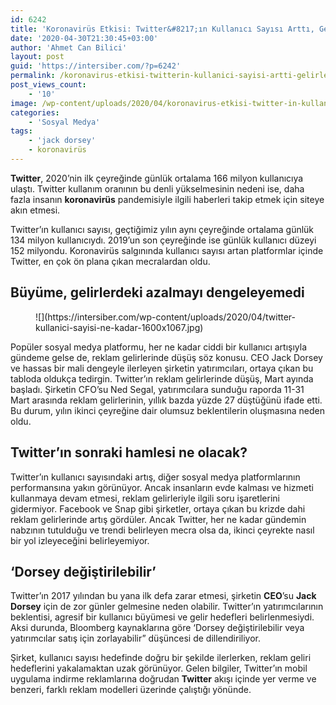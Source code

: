 ```yaml
---
id: 6242
title: 'Koronavirüs Etkisi: Twitter&#8217;ın Kullanıcı Sayısı Arttı, Gelirleri Azaldı'
date: '2020-04-30T21:30:45+03:00'
author: 'Ahmet Can Bilici'
layout: post
guid: 'https://intersiber.com/?p=6242'
permalink: /koronavirus-etkisi-twitterin-kullanici-sayisi-artti-gelirleri-azaldi/
post_views_count:
    - '10'
image: /wp-content/uploads/2020/04/koronavirus-etkisi-twitter-in-kullanici-sayisi-artti-gelirleri-azaldi-scaled.jpg
categories:
    - 'Sosyal Medya'
tags:
    - 'jack dorsey'
    - koronavirüs
---
```


**Twitter**, 2020’nin ilk çeyreğinde günlük ortalama 166 milyon kullanıcıya ulaştı. Twitter kullanım oranının bu denli yükselmesinin nedeni ise, daha fazla insanın **koronavirüs** pandemisiyle ilgili haberleri takip etmek için siteye akın etmesi.

Twitter’ın kullanıcı sayısı, geçtiğimiz yılın aynı çeyreğinde ortalama günlük 134 milyon kullanıcıydı. 2019’un son çeyreğinde ise günlük kullanıcı düzeyi 152 milyondu. Koronavirüs salgınında kullanıcı sayısı artan platformlar içinde Twitter, en çok ön plana çıkan mecralardan oldu.

## Büyüme, gelirlerdeki azalmayı dengeleyemedi

<figure class="wp-block-image size-large">![](https://intersiber.com/wp-content/uploads/2020/04/twitter-kullanici-sayisi-ne-kadar-1600x1067.jpg)</figure>Popüler sosyal medya platformu, her ne kadar ciddi bir kullanıcı artışıyla gündeme gelse de, reklam gelirlerinde düşüş söz konusu. CEO Jack Dorsey ve hassas bir mali dengeyle ilerleyen şirketin yatırımcıları, ortaya çıkan bu tabloda oldukça tedirgin. Twitter’ın reklam gelirlerinde düşüş, Mart ayında başladı. Şirketin CFO’su Ned Segal, yatırımcılara sunduğu raporda 11-31 Mart arasında reklam gelirlerinin, yıllık bazda yüzde 27 düştüğünü ifade etti. Bu durum, yılın ikinci çeyreğine dair olumsuz beklentilerin oluşmasına neden oldu.

## Twitter’ın sonraki hamlesi ne olacak?

Twitter’ın kullanıcı sayısındaki artış, diğer sosyal medya platformlarının performansına yakın görünüyor. Ancak insanların evde kalması ve hizmeti kullanmaya devam etmesi, reklam gelirleriyle ilgili soru işaretlerini gidermiyor. Facebook ve Snap gibi şirketler, ortaya çıkan bu krizde dahi reklam gelirlerinde artış gördüler. Ancak Twitter, her ne kadar gündemin nabzının tutulduğu ve trendi belirleyen mecra olsa da, ikinci çeyrekte nasıl bir yol izleyeceğini belirleyemiyor.

## ‘Dorsey değiştirilebilir’

Twitter’ın 2017 yılından bu yana ilk defa zarar etmesi, şirketin **CEO**’su **Jack Dorsey** için de zor günler gelmesine neden olabilir. Twitter’ın yatırımcılarının beklentisi, agresif bir kullanıcı büyümesi ve gelir hedefleri belirlenmesiydi. Aksi durunda, Bloomberg kaynaklarına göre ‘Dorsey değiştirilebilir veya yatırımcılar satış için zorlayabilir” düşüncesi de dillendiriliyor.

Şirket, kullanıcı sayısı hedefinde doğru bir şekilde ilerlerken, reklam geliri hedeflerini yakalamaktan uzak görünüyor. Gelen bilgiler, Twitter’ın mobil uygulama indirme reklamlarına doğrudan **Twitter** akışı içinde yer verme ve benzeri, farklı reklam modelleri üzerinde çalıştığı yönünde.